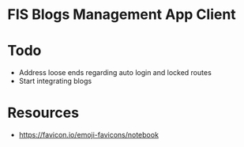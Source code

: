 # FIS Blogs Management App Client

# Todo
- Address loose ends regarding auto login and locked routes
- Start integrating blogs

# Resources
- https://favicon.io/emoji-favicons/notebook